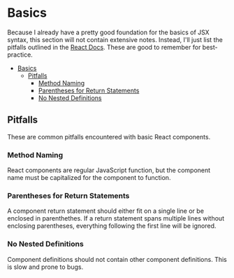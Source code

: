 # Basics
Because I already have a pretty good foundation for the basics of JSX syntax, this section will not contain extensive notes. Instead, I'll just list the pitfalls outlined in the [React Docs](https://react.dev/learn/your-first-component). These are good to remember for best-practice.

- [Basics](#basics)
  - [Pitfalls](#pitfalls)
    - [Method Naming](#method-naming)
    - [Parentheses for Return Statements](#parentheses-for-return-statements)
    - [No Nested Definitions](#no-nested-definitions)


## Pitfalls
These are common pitfalls encountered with basic React components.

### Method Naming
React components are regular JavaScript function, but the component name must be capitalized for the component to function.

### Parentheses for Return Statements
A component return statement should either fit on a single line or be enclosed in parenthethes. If a return statement spans multiple lines without enclosing parentheses, everything following the first line will be ignored.

### No Nested Definitions
Component definitions should not contain other component definitions. This is slow and prone to bugs. 